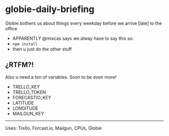 # globie-daily-briefing

Globie bothers us about things every weekday before we arrive [late] to the office

- APPARENTLY @mixcas says we alway have to say this so:
- `npm install`
- then u just do the other stuff

## ¿RTFM?!

Also u need a ton of variables. Soon to be even more!

- TRELLO_KEY
- TRELLO_TOKEN
- FORECASTIO_KEY
- LATITUDE
- LONGITUDE
- MAILGUN_KEY

---

Uses: Trello, Forcast.io, Mailgun, CPUs, Globie